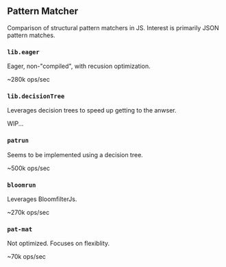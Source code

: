 ## Pattern Matcher
Comparison of structural pattern matchers in JS. Interest is primarily JSON
pattern matches.

### `lib.eager`
Eager, non-"compiled", with recusion optimization.

~280k ops/sec

### `lib.decisionTree`
Leverages decision trees to speed up getting to the anwser.

WIP...

### `patrun`
Seems to be implemented using a decision tree.

~500k ops/sec

### `bloomrun`
Leverages BloomfilterJs.

~270k ops/sec

### `pat-mat`
Not optimized. Focuses on flexiblity.

~70k ops/sec
